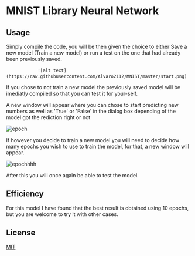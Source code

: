 # MNIST Library Neural Network



## Usage

Simply compile the code, you will be then given the choice to either Save a new model (Train a new model) or run a test on the one that had already been previously saved.



                ![alt text](https://raw.githubusercontent.com/Alvaro2112/MNIST/master/start.png)


If you chose to not train a new model the previously saved model will be imediatly compiled so that you can test it for your-self.

A new window will appear where you can chose to start predicting new numbers as well as 'True' or 'False' in the dialog box depending of the model got the rediction right or not



![epoch](C:\Users\alvar\Desktop\epoch.png)

If however you decide to train a new model you will need to decide how many epochs you wish to use to train the model, for that, a new window will appear.



![epochhhh](C:\Users\alvar\Desktop\epochhhh.png)



After this you will once again be able to test the model.



## Efficiency

For this model I have found that the best result is obtained using 10 epochs, but you are welcome to try it with other cases.

## License

[MIT](https://choosealicense.com/licenses/mit/)
